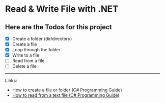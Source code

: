 # Read & Write File with .NET

## Here are the Todos for this project
- [x] Create a folder (dir/directory)
- [x] Create a file
- [x] Loop through the folder
- [x] Write to a file
- [ ] Read from a file
- [ ] Delete a file
---
Links:
- [How to create a file or folder (C# Programming Guide)](https://docs.microsoft.com/en-us/dotnet/csharp/programming-guide/file-system/how-to-create-a-file-or-folder)
- [How to read from a text file (C# Programming Guide)](https://docs.microsoft.com/en-us/dotnet/csharp/programming-guide/file-system/how-to-read-from-a-text-file)

